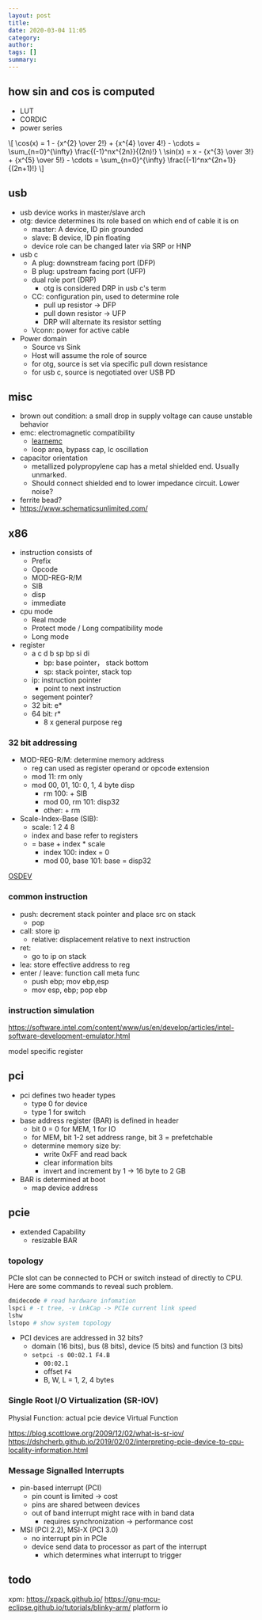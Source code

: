 ```yaml
---
layout: post
title: 
date: 2020-03-04 11:05
category: 
author: 
tags: []
summary: 
---
```


## how sin and cos is computed

* LUT
* CORDIC
* power series

\\[
\cos(x) = 1 - {x^{2} \over 2!} + {x^{4} \over 4!} - \cdots = \sum_{n=0}^{\infty} \frac{(-1)^nx^{2n}}{(2n)!} \\
\sin(x) = x - {x^{3} \over 3!} + {x^{5} \over 5!} - \cdots = \sum_{n=0}^{\infty} \frac{(-1)^nx^{2n+1}}{(2n+1)!}
\\]

## usb

* usb device works in master/slave arch
* otg: device determines its role based on which end of cable it is on
  * master: A device, ID pin grounded
  * slave: B device, ID pin floating
  * device role can be changed later via SRP or HNP
* usb c
  * A plug: downstream facing port (DFP)
  * B plug: upstream facing port (UFP)
  * dual role port (DRP)
    * otg is considered DRP in usb c's term
  * CC: configuration pin, used to determine role
    * pull up resistor -> DFP
    * pull down resistor -> UFP
    * DRP will alternate its resistor setting
  * Vconn: power for active cable
* Power domain
  * Source vs Sink
  * Host will assume the role of source
  * for otg, source is set via specific pull down resistance
  * for usb c, source is negotiated over USB PD

## misc

* brown out condition: a small drop in supply voltage can cause unstable behavior
* emc: electromagnetic compatibility
  * [learnemc](https://learnemc.com/the-most-important-emc-design-guidelines)
  * loop area, bypass cap, lc oscillation
* capacitor orientation
  * metallized polypropylene cap has a metal shielded end. Usually unmarked.
  * Should connect shielded end to lower impedance circuit. Lower noise?
* ferrite bead?
* https://www.schematicsunlimited.com/

## x86

* instruction consists of
  * Prefix
  * Opcode
  * MOD-REG-R/M
  * SIB
  * disp
  * immediate
* cpu mode
  * Real mode
  * Protect mode / Long compatibility mode
  * Long mode
* register
  * a c d b sp bp si di
    * bp: base pointer， stack bottom
    * sp: stack pointer, stack top
  * ip: instruction pointer
    * point to next instruction
  * segement pointer?
  * 32 bit: e*
  * 64 bit: r*
    * 8 x general purpose reg

### 32 bit addressing

* MOD-REG-R/M: determine memory address
  * reg can used as register operand or opcode extension
  * mod 11: rm only
  * mod 00, 01, 10: 0, 1, 4 byte disp
    * rm 100: + SIB
    * mod 00, rm 101: disp32
    * other: + rm
* Scale-Index-Base (SIB):
  * scale: 1 2 4 8
  * index and base refer to registers
  * = base + index * scale
    * index 100: index = 0
    * mod 00, base 101: base = disp32 

[OSDEV](https://wiki.osdev.org/X86-64_Instruction_Encoding)  

### common instruction

* push: decrement stack pointer and place src on stack
  * pop
* call: store ip
  * relative: displacement relative to next instruction
* ret:
  * go to ip on stack
* lea: store effective address to reg
* enter / leave: function call meta func
  * push ebp; mov ebp,esp
  * mov esp, ebp; pop ebp 

### instruction simulation

https://software.intel.com/content/www/us/en/develop/articles/intel-software-development-emulator.html

model specific register

## pci

* pci defines two header types
  * type 0 for device
  * type 1 for switch
* base address register (BAR) is defined in header
  * bit 0 = 0 for MEM, 1 for IO
  * for MEM, bit 1-2 set address range, bit 3 = prefetchable
  * determine memory size by:
    * write 0xFF and read back
    * clear information bits
    * invert and increment by 1 -> 16 byte to 2 GB
* BAR is determined at boot
  * map device address

## pcie

* extended Capability
  * resizable BAR

### topology

PCIe slot can be connected to PCH or switch instead of directly to CPU.
Here are some commands to reveal such problem.

```bash
dmidecode # read hardware infomation
lspci # -t tree, -v LnkCap -> PCIe current link speed
lshw
lstopo # show system topology
```
  
* PCI devices are addressed in 32 bits?
  * domain (16 bits), bus (8 bits), device (5 bits) and function (3 bits)
  * `setpci -s 00:02.1 F4.B`
    * `00:02.1`
    * offset `F4`
    * B, W, L = 1, 2, 4 bytes

### Single Root I/O Virtualization (SR-IOV)

Physial Function: actual pcie device
Virtual Function

https://blog.scottlowe.org/2009/12/02/what-is-sr-iov/
https://dshcherb.github.io/2019/02/02/interpreting-pcie-device-to-cpu-locality-information.html

### Message Signalled Interrupts

* pin-based interrupt (PCI)
  * pin count is limited -> cost
  * pins are shared between devices
  * out of band interrupt might race with in band data
    * requires synchronization -> performance cost
* MSI (PCI 2.2), MSI-X (PCI 3.0)
  * no interrupt pin in PCIe
  * device send data to processor as part of the interrupt
    * which determines what interrupt to trigger

## todo

xpm: https://xpack.github.io/
https://gnu-mcu-eclipse.github.io/tutorials/blinky-arm/
platform io
